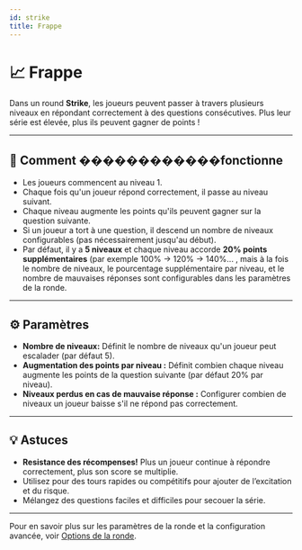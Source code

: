 ```yaml
---
id: strike
title: Frappe
---
```


# 📈 Frappe

Dans un round **Strike**, les joueurs peuvent passer à travers plusieurs niveaux en répondant correctement à des questions consécutives. Plus leur série est élevée, plus ils peuvent gagner de points !

---

## 📝 Comment ������������fonctionne

- Les joueurs commencent au niveau 1.
- Chaque fois qu'un joueur répond correctement, il passe au niveau suivant.
- Chaque niveau augmente les points qu'ils peuvent gagner sur la question suivante.
- Si un joueur a tort à une question, il descend un nombre de niveaux configurables (pas nécessairement jusqu'au début).
- Par défaut, il y a **5 niveaux** et chaque niveau accorde **20% points supplémentaires** (par exemple 100% → 120% → 140%... , mais à la fois le nombre de niveaux, le pourcentage supplémentaire par niveau, et le nombre de mauvaises réponses sont configurables dans les paramètres de la ronde.

---

## ⚙️ Paramètres

- **Nombre de niveaux:** Définit le nombre de niveaux qu'un joueur peut escalader (par défaut 5).
- **Augmentation des points par niveau :** Définit combien chaque niveau augmente les points de la question suivante (par défaut 20% par niveau).
- **Niveaux perdus en cas de mauvaise réponse :** Configurer combien de niveaux un joueur baisse s'il ne répond pas correctement.

---

## 💡 Astuces

- **Resistance des récompenses!** Plus un joueur continue à répondre correctement, plus son score se multiplie.
- Utilisez pour des tours rapides ou compétitifs pour ajouter de l’excitation et du risque.
- Mélangez des questions faciles et difficiles pour secouer la série.

---

Pour en savoir plus sur les paramètres de la ronde et la configuration avancée, voir [Options de la ronde](../editor/008-round-options.md).
